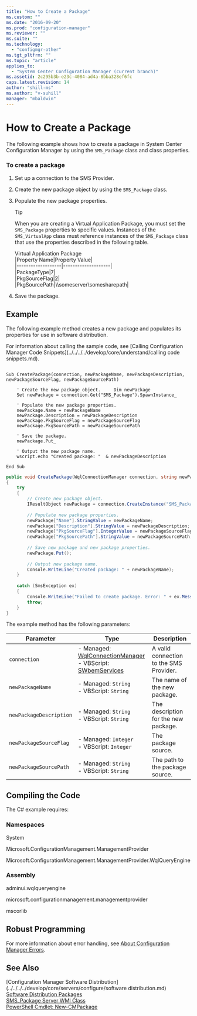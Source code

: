 ```yaml
---
title: "How to Create a Package"
ms.custom: ""
ms.date: "2016-09-20"
ms.prod: "configuration-manager"
ms.reviewer: ""
ms.suite: ""
ms.technology: 
  - "configmgr-other"
ms.tgt_pltfrm: ""
ms.topic: "article"
applies_to: 
  - "System Center Configuration Manager (current branch)"
ms.assetid: 2c295b3b-e23c-4084-ad4a-8bba328ef6fc
caps.latest.revision: 14
author: "shill-ms"
ms.author: "v-suhill"
manager: "mbaldwin"
---
```

# How to Create a Package
The following example shows how to create a package in System Center Configuration Manager by using the `SMS_Package` class and class properties.  
  
### To create a package  
  
1.  Set up a connection to the SMS Provider.  
  
2.  Create the new package object by using the `SMS_Package` class.  
  
3.  Populate the new package properties.  
  
    > [!TIP]
    >  When you are creating a Virtual Application Package, you must set the `SMS_Package` properties to specific values. Instances of the `SMS_VirtualApp` class must reference instances of the `SMS_Package` class that use the properties described in the following table.  
  
     Virtual Application Package  
     |Property Name|Property Value|  
    |-------------------|--------------------|  
    |PackageType|7|  
    |PkgSourceFlag|2|  
    |PkgSourcePath|\\\someserver\somesharepath|  
  
4.  Save the package.  
  
## Example  
 The following example method creates a new package and populates its properties for use in software distribution.  
  
 For information about calling the sample code, see [Calling Configuration Manager Code Snippets](../../../../develop/core/understand/calling code snippets.md).  
  
```vbs  
  
Sub CreatePackage(connection, newPackageName, newPackageDescription, newPackageSourceFlag, newPackageSourcePath)  
  
    ' Create the new package object.     Dim newPackage  
    Set newPackage = connection.Get("SMS_Package").SpawnInstance_  
  
    ' Populate the new package properties.  
    newPackage.Name = newPackageName  
    newPackage.Description = newPackageDescription  
    newPackage.PkgSourceFlag = newPackageSourceFlag  
    newPackage.PkgSourcePath = newPackageSourcePath  
  
    ' Save the package.  
    newPackage.Put_  
  
    ' Output the new package name.  
    wscript.echo "Created package: "  & newPackageDescription  
  
End Sub  
```  
  
```c#  
public void CreatePackage(WqlConnectionManager connection, string newPackageName, string newPackageDescription, int newPackageSourceFlag, string newPackageSourcePath)  
{  
    try  
    {  
        // Create new package object.  
        IResultObject newPackage = connection.CreateInstance("SMS_Package");  
  
        // Populate new package properties.  
        newPackage["Name"].StringValue = newPackageName;  
        newPackage["Description"].StringValue = newPackageDescription;  
        newPackage["PkgSourceFlag"].IntegerValue = newPackageSourceFlag;  
        newPackage["PkgSourcePath"].StringValue = newPackageSourcePath;  
  
        // Save new package and new package properties.  
        newPackage.Put();  
  
        // Output new package name.  
        Console.WriteLine("Created package: " + newPackageName);  
    }  
  
    catch (SmsException ex)  
    {  
        Console.WriteLine("Failed to create package. Error: " + ex.Message);  
        throw;  
    }  
}  
```  
  
 The example method has the following parameters:  
  
|Parameter|Type|Description|  
|---------------|----------|-----------------|  
|`connection`|-   Managed: [WqlConnectionManager](assetId:///WqlConnectionManager?qualifyHint=False&autoUpgrade=True)<br />-   VBScript: [SWbemServices](assetId:///SWbemServices?qualifyHint=False&autoUpgrade=True)|A valid connection to the SMS Provider.|  
|`newPackageName`|-   Managed: `String`<br />-   VBScript: `String`|The name of the new package.|  
|`newPackageDescription`|-   Managed: `String`<br />-   VBScript: `String`|The description for the new package.|  
|`newPackageSourceFlag`|-   Managed: `Integer`<br />-   VBScript: `Integer`|The package source.|  
|`newPackageSourcePath`|-   Managed: `String`<br />-   VBScript: `String`|The path to the package source.|  
  
## Compiling the Code  
 The C# example requires:  
  
### Namespaces  
 System  
  
 Microsoft.ConfigurationManagement.ManagementProvider  
  
 Microsoft.ConfigurationManagement.ManagementProvider.WqlQueryEngine  
  
### Assembly  
 adminui.wqlqueryengine  
  
 microsoft.configurationmanagement.managementprovider  
  
 mscorlib  
  
## Robust Programming  
 For more information about error handling, see [About Configuration Manager Errors](../../../../develop/core/understand/about-configuration-manager-errors.md).  
  
## See Also  
 [Configuration Manager Software Distribution](../../../../develop/core/servers/configure/software distribution.md)   
 [Software Distribution Packages](../../../../develop/core/servers/configure/software-distribution-packages.md)   
 [SMS_Package Server WMI Class](../../../../develop/reference/core/servers/configure/sms_package-server-wmi-class.md)   
 [PowerShell Cmdlet: New-CMPackage](http://go.microsoft.com/fwlink/?LinkId=309284)